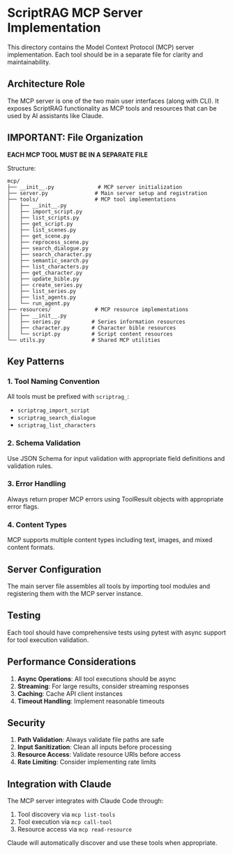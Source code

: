# ScriptRAG MCP Server Implementation

This directory contains the Model Context Protocol (MCP) server implementation. Each tool should be in a separate file for clarity and maintainability.

## Architecture Role

The MCP server is one of the two main user interfaces (along with CLI). It exposes ScriptRAG functionality as MCP tools and resources that can be used by AI assistants like Claude.

## IMPORTANT: File Organization

**EACH MCP TOOL MUST BE IN A SEPARATE FILE**

Structure:

```text
mcp/
├── __init__.py              # MCP server initialization
├── server.py               # Main server setup and registration
├── tools/                  # MCP tool implementations
│   ├── __init__.py
│   ├── import_script.py
│   ├── list_scripts.py
│   ├── get_script.py
│   ├── list_scenes.py
│   ├── get_scene.py
│   ├── reprocess_scene.py
│   ├── search_dialogue.py
│   ├── search_character.py
│   ├── semantic_search.py
│   ├── list_characters.py
│   ├── get_character.py
│   ├── update_bible.py
│   ├── create_series.py
│   ├── list_series.py
│   ├── list_agents.py
│   └── run_agent.py
├── resources/              # MCP resource implementations
│   ├── __init__.py
│   ├── series.py          # Series information resources
│   ├── character.py       # Character bible resources
│   └── script.py          # Script content resources
└── utils.py               # Shared MCP utilities
```



## Key Patterns

### 1. Tool Naming Convention

All tools must be prefixed with `scriptrag_`:

- `scriptrag_import_script`
- `scriptrag_search_dialogue`
- `scriptrag_list_characters`

### 2. Schema Validation

Use JSON Schema for input validation with appropriate field definitions and validation rules.

### 3. Error Handling

Always return proper MCP errors using ToolResult objects with appropriate error flags.

### 4. Content Types

MCP supports multiple content types including text, images, and mixed content formats.

## Server Configuration

The main server file assembles all tools by importing tool modules and registering them with the MCP server instance.

## Testing

Each tool should have comprehensive tests using pytest with async support for tool execution validation.

## Performance Considerations

1. **Async Operations**: All tool executions should be async
2. **Streaming**: For large results, consider streaming responses
3. **Caching**: Cache API client instances
4. **Timeout Handling**: Implement reasonable timeouts

## Security

1. **Path Validation**: Always validate file paths are safe
2. **Input Sanitization**: Clean all inputs before processing
3. **Resource Access**: Validate resource URIs before access
4. **Rate Limiting**: Consider implementing rate limits

## Integration with Claude

The MCP server integrates with Claude Code through:

1. Tool discovery via `mcp list-tools`
2. Tool execution via `mcp call-tool`
3. Resource access via `mcp read-resource`

Claude will automatically discover and use these tools when appropriate.
